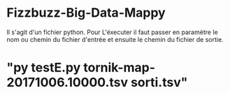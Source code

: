 # Fizzbuzz-Big-Data-Mappy

Il s'agit d'un fichier python.
Pour L'éxecuter il faut passer en paramètre le nom ou chemin du fichier d'entrée et ensuite le chemin du fichier de sortie. 
# "py testE.py tornik-map-20171006.10000.tsv sorti.tsv"
